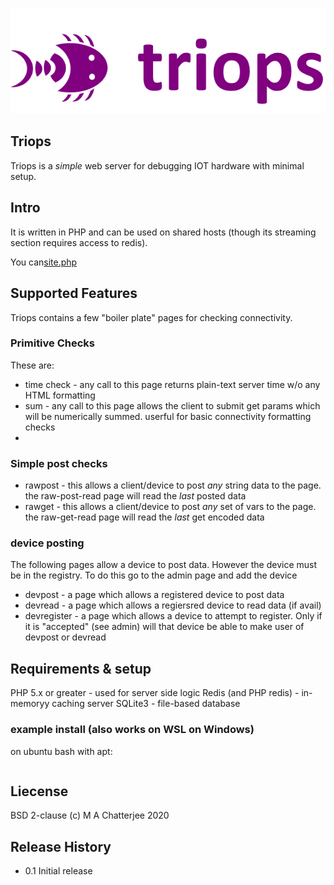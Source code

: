 
[![triops](./assets/triops-logo.png)](https://www.github.com/deftio/triops)

## Triops 

Triops is a *simple* web server for debugging IOT hardware with minimal setup.  


## Intro
It is written in PHP and can be used on shared hosts (though its streaming section requires access to redis).

You can[site.php](./pages/index.php)


## Supported Features

Triops contains a few "boiler plate" pages for checking connectivity.  

### Primitive Checks
These are:
* time check - any call to this page returns plain-text server time w/o any HTML formatting
* sum - any call to this page allows the client to submit get params which will be numerically summed. userful for basic connectivity formatting checks
* 


### Simple post checks
* rawpost - this allows a client/device to post *any* string data to the page.  the raw-post-read page will read the *last* posted data
* rawget  - this allows a client/device to post *any* set of vars to the page.  the raw-get-read page will read the *last* get encoded data

### device posting
The following pages allow a device to post data.  However the device must be in the registry.  To do this go to the admin page and add the device


* devpost - a page which allows a registered device to post data
* devread - a page which allows a regiersred device to read data (if avail) 
* devregister - a page which allows a device to attempt to register.  Only if it is "accepted" (see admin) will that device be able to make user of devpost or devread

## Requirements & setup

PHP 5.x or greater - used for server side logic
Redis (and PHP redis) - in-memoryy caching server
SQLite3 - file-based database


### example install (also works on WSL on Windows)
on ubuntu bash with apt:
```bash

```


## Liecense
BSD 2-clause 
(c) M A Chatterjee 2020


## Release History  
* 0.1 Initial release  
  


